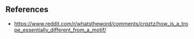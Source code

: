 


## References

- https://www.reddit.com/r/whatstheword/comments/crpztz/how_is_a_trope_essentially_different_from_a_motif/